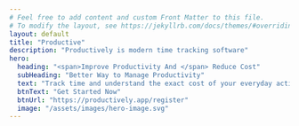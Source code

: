 ```yaml
---
# Feel free to add content and custom Front Matter to this file.
# To modify the layout, see https://jekyllrb.com/docs/themes/#overriding-theme-defaults
layout: default
title: "Productive"
description: "Productively is modern time tracking software"
hero:
  heading: "<span>Improve Productivity And </span> Reduce Cost"
  subHeading: "Better Way to Manage Productivity"
  text: "Track time and understand the exact cost of your everyday activities. Identify inefficiencies <br> and improve your business processes based on accurate data."
  btnText: "Get Started Now"
  btnUrl: "https://productively.app/register"
  image: "/assets/images/hero-image.svg"
---
```


